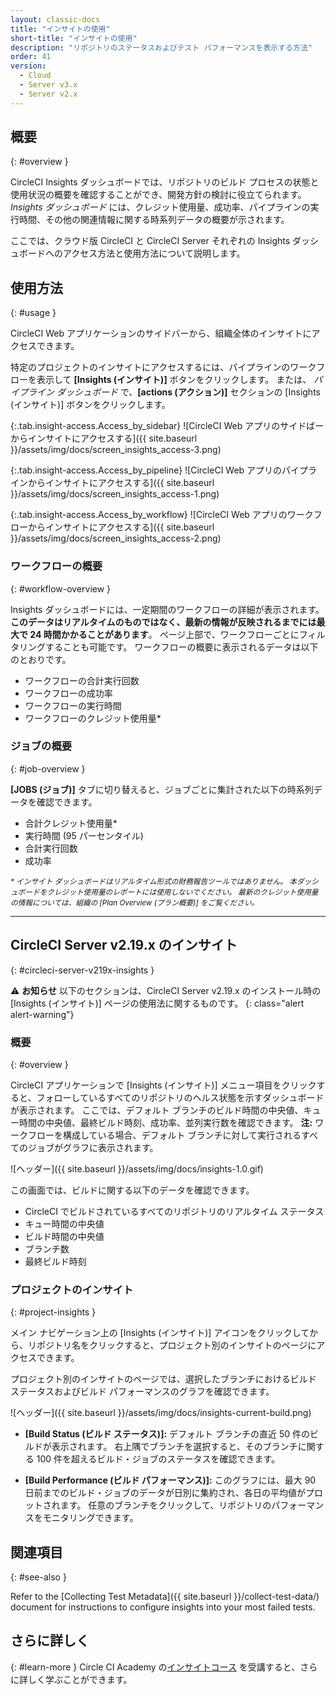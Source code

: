 ```yaml
---
layout: classic-docs
title: "インサイトの使用"
short-title: "インサイトの使用"
description: "リポジトリのステータスおよびテスト パフォーマンスを表示する方法"
order: 41
version:
  - Cloud
  - Server v3.x
  - Server v2.x
---
```


## 概要
{: #overview }


CircleCI Insights ダッシュボードでは、リポジトリのビルド プロセスの状態と使用状況の概要を確認することができ、開発方針の検討に役立てられます。 _Insights ダッシュボード_ には、クレジット使用量、成功率、パイプラインの実行時間、その他の関連情報に関する時系列データの概要が示されます。

ここでは、クラウド版 CircleCI と CircleCI Server それぞれの Insights ダッシュボードへのアクセス方法と使用方法について説明します。

## 使用方法
{: #usage }

CircleCI Web アプリケーションのサイドバーから、組織全体のインサイトにアクセスできます。

特定のプロジェクトのインサイトにアクセスするには、パイプラインのワークフローを表示して **[Insights (インサイト)]** ボタンをクリックします。 または、 _パイプライン ダッシュボード_ で、**[actions (アクション)]** セクションの [Insights (インサイト)] ボタンをクリックします。

{:.tab.insight-access.Access_by_sidebar}
![CircleCI Web アプリのサイドばーからインサイトにアクセスする]({{ site.baseurl }}/assets/img/docs/screen_insights_access-3.png)

{:.tab.insight-access.Access_by_pipeline}
![CircleCI Web アプリのパイプラインからインサイトにアクセスする]({{ site.baseurl }}/assets/img/docs/screen_insights_access-1.png)

{:.tab.insight-access.Access_by_workflow}
![CircleCI Web アプリのワークフローからインサイトにアクセスする]({{ site.baseurl }}/assets/img/docs/screen_insights_access-2.png)


### ワークフローの概要
{: #workflow-overview }

Insights ダッシュボードには、一定期間のワークフローの詳細が表示されます。 **このデータはリアルタイムのものではなく、最新の情報が反映されるまでには最大で 24 時間かかることがあります**。 ページ上部で、ワークフローごとにフィルタリングすることも可能です。 ワークフローの概要に表示されるデータは以下のとおりです。

- ワークフローの合計実行回数
- ワークフローの成功率
- ワークフローの実行時間
- ワークフローのクレジット使用量*

### ジョブの概要
{: #job-overview }

**[JOBS (ジョブ)]** タブに切り替えると、ジョブごとに集計された以下の時系列データを確認できます。

- 合計クレジット使用量*
- 実行時間 (95 パーセンタイル)
- 合計実行回数
- 成功率


<small>
<i> * インサイト ダッシュボードはリアルタイム形式の財務報告ツールではありません。 本ダッシュボードをクレジット使用量のレポートには使用しないでください。 最新のクレジット使用量の情報については、組織の [Plan Overview (プラン概要)] をご覧ください。</i>
</small>

---

## CircleCI Server v2.19.x のインサイト
{: #circleci-server-v219x-insights }

⚠️ **お知らせ** 以下のセクションは、CircleCI Server v2.19.x のインストール時の [Insights (インサイト)] ページの使用法に関するものです。
{: class="alert alert-warning"}

### 概要
{: #overview }

CircleCI アプリケーションで [Insights (インサイト)] メニュー項目をクリックすると、フォローしているすべてのリポジトリのヘルス状態を示すダッシュボードが表示されます。 ここでは、デフォルト ブランチのビルド時間の中央値、キュー時間の中央値、最終ビルド時刻、成功率、並列実行数を確認できます。 **注:** ワークフローを構成している場合、デフォルト ブランチに対して実行されるすべてのジョブがグラフに表示されます。

![ヘッダー]({{ site.baseurl }}/assets/img/docs/insights-1.0.gif)

この画面では、ビルドに関する以下のデータを確認できます。

- CircleCI でビルドされているすべてのリポジトリのリアルタイム ステータス
- キュー時間の中央値
- ビルド時間の中央値
- ブランチ数
- 最終ビルド時刻

### プロジェクトのインサイト
{: #project-insights }

メイン ナビゲーション上の [Insights (インサイト)] アイコンをクリックしてから、リポジトリ名をクリックすると、プロジェクト別のインサイトのページにアクセスできます。

プロジェクト別のインサイトのページでは、選択したブランチにおけるビルド ステータスおよびビルド パフォーマンスのグラフを確認できます。

![ヘッダー]({{ site.baseurl }}/assets/img/docs/insights-current-build.png)

- **[Build Status (ビルド ステータス)]:** デフォルト ブランチの直近 50 件のビルドが表示されます。 右上隅でブランチを選択すると、そのブランチに関する 100 件を超えるビルド・ジョブのステータスを確認できます。

- **[Build Performance (ビルド パフォーマンス)]:** このグラフには、最大 90 日前までのビルド・ジョブのデータが日別に集約され、各日の平均値がプロットされます。 任意のブランチをクリックして、リポジトリのパフォーマンスをモニタリングできます。


## 関連項目
{: #see-also }

Refer to the [Collecting Test Metadata]({{ site.baseurl }}/collect-test-data/) document for instructions to configure insights into your most failed tests.

## さらに詳しく
{: #learn-more }
Circle CI Academy の[インサイトコース](https://academy.circleci.com/insights-course?access_code=public-2021) を受講すると、さらに詳しく学ぶことができます。
